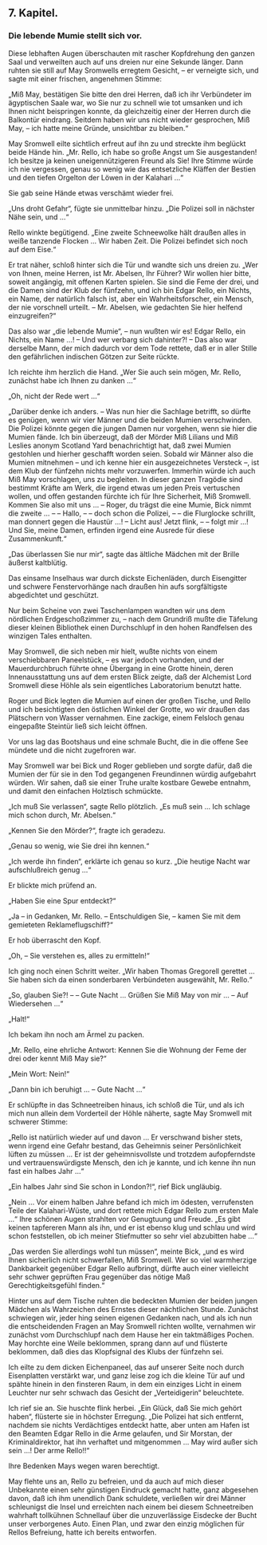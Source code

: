 <h2>7. Kapitel.</h2>
<h3>Die lebende Mumie stellt sich vor.</h3>

Diese lebhaften Augen überschauten mit rascher Kopfdrehung den ganzen Saal und
verweilten auch auf uns dreien nur eine Sekunde länger. Dann ruhten sie still
auf May Sromwells erregtem Gesicht, – er verneigte sich, und sagte mit einer
frischen, angenehmen Stimme:

„Miß May, bestätigen Sie bitte den drei Herren, daß ich ihr Verbündeter im
ägyptischen Saale war, wo Sie nur zu schnell wie tot umsanken und ich Ihnen
nicht beispringen konnte, da gleichzeitig einer der Herren durch die Balkontür
eindrang. Seitdem haben wir uns nicht wieder gesprochen, Miß May, – ich hatte
meine Gründe, unsichtbar zu bleiben.“

May Sromwell eilte sichtlich erfreut auf ihn zu und streckte ihm beglückt beide
Hände hin. „Mr. Rello, ich habe so große Angst um Sie ausgestanden! Ich besitze
ja keinen uneigennützigeren Freund als Sie! Ihre Stimme würde ich nie
vergessen, genau so wenig wie das entsetzliche Kläffen der Bestien und den
tiefen Orgelton der Löwen in der Kalahari …“

Sie gab seine Hände etwas verschämt wieder frei.

„Uns droht Gefahr“, fügte sie unmittelbar hinzu. „Die Polizei soll in nächster
Nähe sein, und …“

Rello winkte begütigend. „Eine zweite Schneewolke hält draußen alles in weiße
tanzende Flocken … Wir haben Zeit. Die Polizei befindet sich noch auf dem
Eise.“

Er trat näher, schloß hinter sich die Tür und wandte sich uns dreien zu. „Wer
von Ihnen, meine Herren, ist Mr. Abelsen, Ihr Führer? Wir wollen hier bitte,
soweit angängig, mit offenen Karten spielen. Sie sind die Feme der drei, und
die Damen sind der Klub der fünfzehn, und ich bin Edgar Rello, ein Nichts, ein
Name, der natürlich falsch ist, aber ein Wahrheitsforscher, ein Mensch, der nie
vorschnell urteilt. – Mr. Abelsen, wie gedachten Sie hier helfend
einzugreifen?“

Das also war „die lebende Mumie“, – nun wußten wir es! Edgar Rello, ein Nichts,
ein Name …! – Und wer verbarg sich dahinter?! – Das also war derselbe Mann, der
mich dadurch vor dem Tode rettete, daß er in aller Stille den gefährlichen
indischen Götzen zur Seite rückte.

Ich reichte ihm herzlich die Hand. „Wer Sie auch sein mögen, Mr. Rello,
zunächst habe ich Ihnen zu danken …“

„Oh, nicht der Rede wert …“

„Darüber denke ich anders. – Was nun hier die Sachlage betrifft, so dürfte es
genügen, wenn wir vier Männer und die beiden Mumien verschwinden. Die Polizei
könnte gegen die jungen Damen nur vorgehen, wenn sie hier die Mumien fände. Ich
bin überzeugt, daß der Mörder Miß Lilians und Miß Leslies anonym Scotland Yard
benachrichtigt hat, daß zwei Mumien gestohlen und hierher geschafft worden
seien. Sobald wir Männer also die Mumien mitnehmen – und ich kenne hier ein
ausgezeichnetes Versteck –, ist dem Klub der fünfzehn nichts mehr vorzuwerfen.
Immerhin würde ich auch Miß May vorschlagen, uns zu begleiten. In dieser ganzen
Tragödie sind bestimmt Kräfte am Werk, die irgend etwas um jeden Preis
vertuschen wollen, und offen gestanden fürchte ich für Ihre Sicherheit, Miß
Sromwell. Kommen Sie also mit uns … – Roger, du trägst die eine Mumie, Bick
nimmt die zweite … – – Hallo, – – doch schon die Polizei, – – die Flurglocke
schrillt, man donnert gegen die Haustür …! – Licht aus! Jetzt flink, – – folgt
mir …! Und Sie, meine Damen, erfinden irgend eine Ausrede für diese
Zusammenkunft.“

„Das überlassen Sie nur mir“, sagte das ältliche Mädchen mit der Brille äußerst
kaltblütig.

Das einsame Inselhaus war durch dickste Eichenläden, durch Eisengitter und
schwere Fenstervorhänge nach draußen hin aufs sorgfältigste abgedichtet und
geschützt.

Nur beim Scheine von zwei Taschenlampen wandten wir uns dem nördlichen
Erdgeschoßzimmer zu, – nach dem Grundriß mußte die Täfelung dieser kleinen
Bibliothek einen Durchschlupf in den hohen Randfelsen des winzigen Tales
enthalten.

May Sromwell, die sich neben mir hielt, wußte nichts von einem verschiebbaren
Paneelstück, – es war jedoch vorhanden, und der Mauerdurchbruch führte ohne
Übergang in eine Grotte hinein, deren Innenausstattung uns auf dem ersten Blick
zeigte, daß der Alchemist Lord Sromwell diese Höhle als sein eigentliches
Laboratorium benutzt hatte.

Roger und Bick legten die Mumien auf einen der großen Tische, und Rello und ich
besichtigten den östlichen Winkel der Grotte, wo wir draußen das Plätschern von
Wasser vernahmen. Eine zackige, einem Felsloch genau eingepaßte Steintür ließ
sich leicht öffnen.

Vor uns lag das Bootshaus und eine schmale Bucht, die in die offene See mündete
und die nicht zugefroren war.

May Sromwell war bei Bick und Roger geblieben und sorgte dafür, daß die Mumien
der für sie in den Tod gegangenen Freundinnen würdig aufgebahrt würden. Wir
sahen, daß sie einer Truhe uralte kostbare Gewebe entnahm, und damit den
einfachen Holztisch schmückte.

„Ich muß Sie verlassen“, sagte Rello plötzlich. „Es muß sein … Ich schlage mich
schon durch, Mr. Abelsen.“

„Kennen Sie den Mörder?“, fragte ich geradezu.

„Genau so wenig, wie Sie drei ihn kennen.“

„Ich werde ihn finden“, erklärte ich genau so kurz. „Die heutige Nacht war
aufschlußreich genug …“

Er blickte mich prüfend an.

„Haben Sie eine Spur entdeckt?“

„Ja – in Gedanken, Mr. Rello. – Entschuldigen Sie, – kamen Sie mit dem
gemieteten Reklameflugschiff?“

Er hob überrascht den Kopf.

„Oh, – Sie verstehen es, alles zu ermitteln!“

Ich ging noch einen Schritt weiter. „Wir haben Thomas Gregorell gerettet … Sie
haben sich da einen sonderbaren Verbündeten ausgewählt, Mr. Rello.“

„So, glauben Sie?! – – Gute Nacht … Grüßen Sie Miß May von mir … – Auf
Wiedersehen …“

„Halt!“

Ich bekam ihn noch am Ärmel zu packen.

„Mr. Rello, eine ehrliche Antwort: Kennen Sie die Wohnung der Feme der drei
oder kennt Miß May sie?“

„Mein Wort: Nein!“

„Dann bin ich beruhigt … – Gute Nacht …“

Er schlüpfte in das Schneetreiben hinaus, ich schloß die Tür, und als ich mich
nun allein dem Vorderteil der Höhle näherte, sagte May Sromwell mit schwerer
Stimme:

„Rello ist natürlich wieder auf und davon … Er verschwand bisher stets, wenn
irgend eine Gefahr bestand, das Geheimnis seiner Persönlichkeit lüften zu
müssen … Er ist der geheimnisvollste und trotzdem aufopferndste und
vertrauenswürdigste Mensch, den ich je kannte, und ich kenne ihn nun fast ein
halbes Jahr …“

„Ein halbes Jahr sind Sie schon in London?!“, rief Bick ungläubig.

„Nein … Vor einem halben Jahre befand ich mich im ödesten, verrufensten Teile
der Kalahari-Wüste, und dort rettete mich Edgar Rello zum ersten Male …“ Ihre
schönen Augen strahlten vor Genugtuung und Freude. „Es gibt keinen tapfereren
Mann als ihn, und er ist ebenso klug und schlau und wird schon feststellen, ob
ich meiner Stiefmutter so sehr viel abzubitten habe …“

„Das werden Sie allerdings wohl tun müssen“, meinte Bick, „und es wird Ihnen
sicherlich nicht schwerfallen, Miß Sromwell. Wer so viel warmherzige
Dankbarkeit gegenüber Edgar Rello aufbringt, dürfte auch einer vielleicht sehr
schwer geprüften Frau gegenüber das nötige Maß Gerechtigkeitsgefühl finden.“

Hinter uns auf dem Tische ruhten die bedeckten Mumien der beiden jungen Mädchen
als Wahrzeichen des Ernstes dieser nächtlichen Stunde. Zunächst schwiegen wir,
jeder hing seinen eigenen Gedanken nach, und als ich nun die entscheidenden
Fragen an May Sromwell richten wollte, vernahmen wir zunächst vom Durchschlupf
nach dem Hause her ein taktmäßiges Pochen. May horchte eine Weile beklommen,
sprang dann auf und flüsterte beklommen, daß dies das Klopfsignal des Klubs der
fünfzehn sei.

Ich eilte zu dem dicken Eichenpaneel, das auf unserer Seite noch durch
Eisenplatten verstärkt war, und ganz leise zog ich die kleine Tür auf und
spähte hinein in den finsteren Raum, in dem ein einziges Licht in einem
Leuchter nur sehr schwach das Gesicht der „Verteidigerin“ beleuchtete.

Ich rief sie an. Sie huschte flink herbei. „Ein Glück, daß Sie mich gehört
haben“, flüsterte sie in höchster Erregung. „Die Polizei hat sich entfernt,
nachdem sie nichts Verdächtiges entdeckt hatte, aber unten am Hafen ist den
Beamten Edgar Rello in die Arme gelaufen, und Sir Morstan, der
Kriminaldirektor, hat ihn verhaftet und mitgenommen … May wird außer sich sein
…! Der arme Rello!!“

Ihre Bedenken Mays wegen waren berechtigt.

May flehte uns an, Rello zu befreien, und da auch auf mich dieser Unbekannte
einen sehr günstigen Eindruck gemacht hatte, ganz abgesehen davon, daß ich ihm
unendlich Dank schuldete, verließen wir drei Männer schleunigst die Insel und
erreichten nach einem bei diesem Schneetreiben wahrhaft tollkühnen Schnellauf
über die unzuverlässige Eisdecke der Bucht unser verborgenes Auto. Einen Plan,
und zwar den einzig möglichen für Rellos Befreiung, hatte ich bereits
entworfen.

